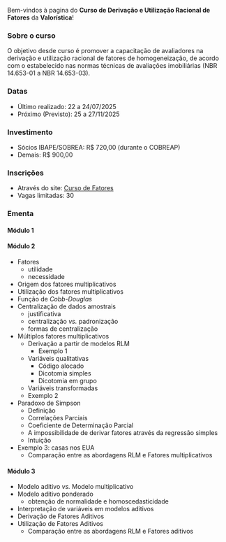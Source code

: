 Bem-vindos à pagina do **Curso de Derivação e Utilização Racional de Fatores** 
da **Valorística**!

### Sobre o curso

O objetivo desde curso é promover a capacitação de avaliadores na derivação e 
utilização racional de fatores de homogeneização, de acordo com o estabelecido
nas normas técnicas de avaliações imobiliárias (NBR 14.653-01 a NBR 14.653-03).

### Datas

- Último realizado: 22 a 24/07/2025
- Próximo (Previsto): 25 a 27/11/2025

### Investimento

- Sócios IBAPE/SOBREA: R$ 720,00 (durante o COBREAP)
- Demais: R$ 900,00

### Inscrições

- Através do site: [Curso de Fatores](http://www.valoristica.com.br/inscricoes/cursos/Fatores)
- Vagas limitadas: 30

### Ementa

#### Módulo 1

#### Módulo 2

- Fatores
  - utilidade
  - necessidade
- Origem dos fatores multiplicativos
- Utilização dos fatores multiplicativos
- Função de _Cobb-Douglas_
- Centralização de dados amostrais
  - justificativa
  - centralização _vs._ padronização
  - formas de centralização
- Múltiplos fatores multiplicativos
  - Derivação a partir de modelos RLM
    - Exemplo 1
  - Variáveis qualitativas
    - Código alocado
    - Dicotomia simples
    - Dicotomia em grupo
  - Variáveis transformadas
  - Exemplo 2
- Paradoxo de Simpson
  - Definição
  - Correlações Parciais
  - Coeficiente de Determinação Parcial
  - A impossibilidade de derivar fatores através da regressão simples
  - Intuição
- Exemplo 3: casas nos EUA
  - Comparação entre as abordagens RLM e Fatores multiplicativos

#### Módulo 3

- Modelo aditivo _vs._ Modelo multiplicativo
- Modelo aditivo ponderado
  - obtenção de normalidade e homoscedasticidade
- Interpretação de variáveis em modelos aditivos
- Derivação de Fatores Aditivos
- Utilização de Fatores Aditivos
  - Comparação entre as abordagens RLM e Fatores aditivos
